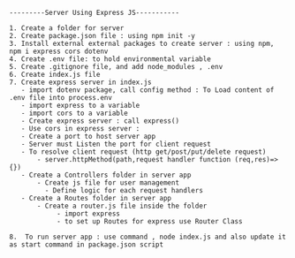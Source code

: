   

    ---------Server Using Express JS-----------

    1. Create a folder for server
    2. Create package.json file : using npm init -y
    3. Install external external packages to create server : using npm, npm i express cors dotenv 
    4. Create .env file: to hold environmental variable
    5. Create .gitignore file, and add node_modules , .env
    6. Create index.js file
    7. Create express server in index.js
       - import dotenv package, call config method : To Load content of .env file into process.env
       - import express to a variable
       - import cors to a variable
       - Create express server : call express()
       - Use cors in express server :
       - Create a port to host server app
       - Server must Listen the port for client request
       - To resolve client request (http get/post/put/delete request)
           - server.httpMethod(path,request handler function (req,res)=>{})
       - Create a Controllers folder in server app
           - Create js file for user management 
             - Define logic for each request handlers 
       - Create a Routes folder in server app
           - Create a router.js file inside the folder
                - import express
                - to set up Routes for express use Router Class
             
    8.  To run server app : use command , node index.js and also update it as start command in package.json script